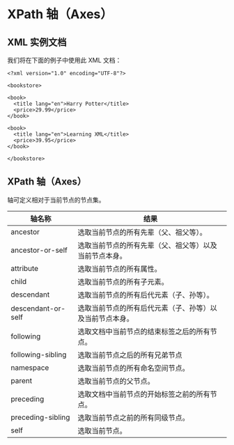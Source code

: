 # XPath 轴（Axes）

## XML 实例文档
我们将在下面的例子中使用此 XML 文档：

```
<?xml version="1.0" encoding="UTF-8"?>
 
<bookstore>
 
<book>
  <title lang="en">Harry Potter</title>
  <price>29.99</price>
</book>
 
<book>
  <title lang="en">Learning XML</title>
  <price>39.95</price>
</book>
 
</bookstore>
```

## XPath 轴（Axes）
轴可定义相对于当前节点的节点集。

|轴名称	|结果
|-|-|
|ancestor	|选取当前节点的所有先辈（父、祖父等）。
|ancestor-or-self	|选取当前节点的所有先辈（父、祖父等）以及当前节点本身。
|attribute	|选取当前节点的所有属性。
|child	|选取当前节点的所有子元素。
|descendant	|选取当前节点的所有后代元素（子、孙等）。
|descendant-or-self	|选取当前节点的所有后代元素（子、孙等）以及当前节点本身。
|following	|选取文档中当前节点的结束标签之后的所有节点。
|following-sibling	|选取当前节点之后的所有兄弟节点
|namespace	|选取当前节点的所有命名空间节点。
|parent	|选取当前节点的父节点。
|preceding	|选取文档中当前节点的开始标签之前的所有节点。
|preceding-sibling	|选取当前节点之前的所有同级节点。
|self	|选取当前节点。